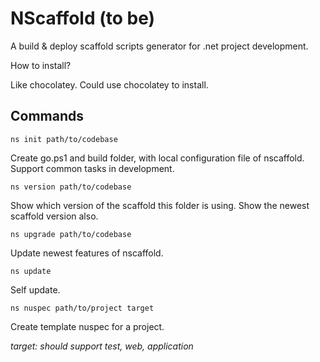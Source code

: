 NScaffold (to be)
=========
A build &amp; deploy scaffold scripts generator for .net project development. 

How to install? 

Like chocolatey. Could use chocolatey to install. 

Commands 
-------------------

    ns init path/to/codebase
    
Create go.ps1 and build folder, with local configuration file of nscaffold. Support common tasks in development. 

    ns version path/to/codebase
Show which version of the scaffold this folder is using. Show the newest scaffold version also. 

    ns upgrade path/to/codebase
Update newest features of nscaffold. 

    ns update
Self update.

    ns nuspec path/to/project target
Create template nuspec for a project. 

_target: should support test, web, application_